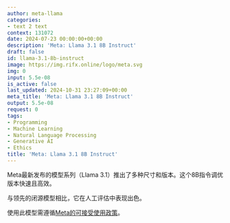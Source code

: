 ```yaml
---
author: meta-llama
categories:
- text 2 text
context: 131072
date: 2024-07-23 00:00:00+00:00
description: 'Meta: Llama 3.1 8B Instruct'
draft: false
id: llama-3.1-8b-instruct
image: https://img.rifx.online/logo/meta.svg
img: 0
input: 5.5e-08
is_active: false
last_updated: 2024-10-31 23:27:09+00:00
meta_title: 'Meta: Llama 3.1 8B Instruct'
output: 5.5e-08
request: 0
tags:
- Programming
- Machine Learning
- Natural Language Processing
- Generative AI
- Ethics
title: 'Meta: Llama 3.1 8B Instruct'
---
```




Meta最新发布的模型系列（Llama 3.1）推出了多种尺寸和版本。这个8B指令调优版本快速且高效。

与领先的闭源模型相比，它在人工评估中表现出色。

使用此模型需遵循[Meta的可接受使用政策](https://www.llama.com/llama3/use-policy/)。

